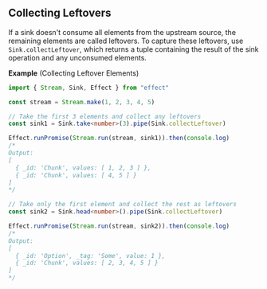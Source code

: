 ## Collecting Leftovers

If a sink doesn't consume all elements from the upstream source, the remaining elements are called leftovers. To capture these leftovers, use `Sink.collectLeftover`, which returns a tuple containing the result of the sink operation and any unconsumed elements.

**Example** (Collecting Leftover Elements)

```ts twoslash
import { Stream, Sink, Effect } from "effect"

const stream = Stream.make(1, 2, 3, 4, 5)

// Take the first 3 elements and collect any leftovers
const sink1 = Sink.take<number>(3).pipe(Sink.collectLeftover)

Effect.runPromise(Stream.run(stream, sink1)).then(console.log)
/*
Output:
[
  { _id: 'Chunk', values: [ 1, 2, 3 ] },
  { _id: 'Chunk', values: [ 4, 5 ] }
]
*/

// Take only the first element and collect the rest as leftovers
const sink2 = Sink.head<number>().pipe(Sink.collectLeftover)

Effect.runPromise(Stream.run(stream, sink2)).then(console.log)
/*
Output:
[
  { _id: 'Option', _tag: 'Some', value: 1 },
  { _id: 'Chunk', values: [ 2, 3, 4, 5 ] }
]
*/
```
